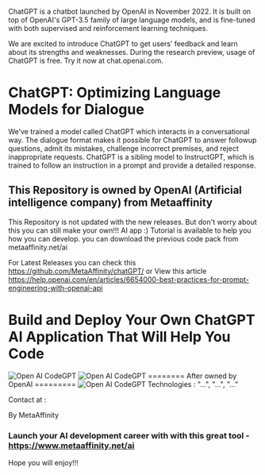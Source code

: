 ChatGPT is a chatbot launched by OpenAI in November 2022. It is built on top of OpenAI's GPT-3.5 family of large language models, and is fine-tuned with both supervised and reinforcement learning techniques.

We are excited to introduce ChatGPT to get users’ feedback and learn about its strengths and weaknesses. 
During the research preview, usage of ChatGPT is free. Try it now at chat.openai.com.
# ChatGPT: Optimizing Language Models for Dialogue
We’ve trained a model called ChatGPT which interacts in a conversational way. The dialogue format makes it possible for ChatGPT to answer followup questions, admit its mistakes, challenge incorrect premises, and reject inappropriate requests. ChatGPT is a sibling model to InstructGPT, which is trained to follow an instruction in a prompt and provide a detailed response.
## This Repository is owned by OpenAI (Artificial intelligence company) from Metaaffinity
This Repository is not updated with the new releases. But don't worry about this you can still make your own!!! AI app :)
Tutorial is available to help you how you can develop. you can download the previous code pack from metaaffinity.net/ai

For Latest Releases you can check this https://github.com/MetaAffinity/chatGPT/ or View this article https://help.openai.com/en/articles/6654000-best-practices-for-prompt-engineering-with-openai-api
# Build and Deploy Your Own ChatGPT AI Application That Will Help You Code
![Open AI CodeGPT](https://metaaffinity.net/ai/developaiscreen.jpg)
![Open AI CodeGPT](https://metaaffinity.net/ai/chataipreview.png)
======== After owned by OpenAI =========
![Open AI CodeGPT](https://i.ibb.co/LS4DRhb/image-257.png)
Technologies : "...", "...", "..."

Contact at : 

By MetaAffinity
### Launch your AI development career with with this great tool - https://www.metaaffinity.net/ai
Hope you will enjoy!!!
